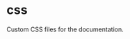 <!--
SPDX-FileCopyrightText: 2021 The eminus developers
SPDX-License-Identifier: Apache-2.0
-->
# css

Custom CSS files for the documentation.
